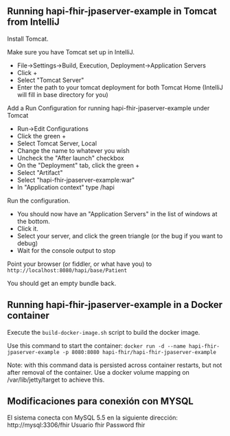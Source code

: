 ## Running hapi-fhir-jpaserver-example in Tomcat from IntelliJ

Install Tomcat.

Make sure you have Tomcat set up in IntelliJ.

- File->Settings->Build, Execution, Deployment->Application Servers
- Click +
- Select "Tomcat Server"
- Enter the path to your tomcat deployment for both Tomcat Home (IntelliJ will fill in base directory for you)

Add a Run Configuration for running hapi-fhir-jpaserver-example under Tomcat

- Run->Edit Configurations
- Click the green +
- Select Tomcat Server, Local
- Change the name to whatever you wish
- Uncheck the "After launch" checkbox
- On the "Deployment" tab, click the green +
- Select "Artifact"
- Select "hapi-fhir-jpaserver-example:war" 
- In "Application context" type /hapi

Run the configuration.

- You should now have an "Application Servers" in the list of windows at the bottom.
- Click it.
- Select your server, and click the green triangle (or the bug if you want to debug)
- Wait for the console output to stop

Point your browser (or fiddler, or what have you) to `http://localhost:8080/hapi/base/Patient`

You should get an empty bundle back.


## Running hapi-fhir-jpaserver-example in a Docker container

Execute the `build-docker-image.sh` script to build the docker image. 

Use this command to start the container: 
  `docker run -d --name hapi-fhir-jpaserver-example -p 8080:8080 hapi-fhir/hapi-fhir-jpaserver-example`

Note: with this command data is persisted across container restarts, but not after removal of the container. Use a docker volume mapping on /var/lib/jetty/target to achieve this.

## Modificaciones para conexión con MYSQL
El sistema conecta con MySQL 5.5 en la siguiente dirección:
http://mysql:3306/fhir
Usuario fhir
Password fhir



